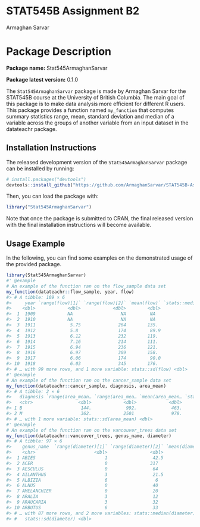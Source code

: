 STAT545B Assignment B2
================
Armaghan Sarvar

# Package Description

**Package name:** Stat545ArmaghanSarvar

**Package latest version:** 0.1.0

The `Stat545ArmaghanSarvar` package is made by Armaghan Sarvar for the
STAT545B course at the University of British Columbia. The main goal of
this package is to make data analysis more efficient for different R
users. This package provides a function named `my_function` that
computes summary statistics range, mean, standard deviation and median
of a variable across the groups of another variable from an input
dataset in the datateachr package.

## Installation Instructions

The released development version of the `Stat545ArmaghanSarvar` package
can be installed by running:

``` r
# install.packages("devtools")
devtools::install_github("https://github.com/ArmaghanSarvar/STAT545B-Assignments/tree/main/Stat545ArmaghanSarvar")
```

Then, you can load the package with:

``` r
library("Stat545ArmaghanSarvar")
```

Note that once the package is submitted to CRAN, the final released
version with the final installation instructions will become available.

## Usage Example

In the following, you can find some examples on the demonstrated usage
of the provided package.

``` r
library(Stat545ArmaghanSarvar)
#' @example
# An example of the function ran on the flow_sample data set
my_function(datateachr::flow_sample, year, flow)
#> # A tibble: 109 × 6
#>     year `range(flow)[1]` `range(flow)[2]` `mean(flow)` `stats::median(flow)`
#>    <dbl>            <dbl>            <dbl>        <dbl>                 <dbl>
#>  1  1909            NA                  NA         NA                    NA  
#>  2  1910            NA                  NA         NA                    NA  
#>  3  1911             5.75              264        135.                  135. 
#>  4  1912             5.8               174         89.9                  89.9
#>  5  1913             6.12              232        119.                  119. 
#>  6  1914             7.16              214        111.                  111. 
#>  7  1915             6.94              236        121.                  121. 
#>  8  1916             6.97              309        158.                  158. 
#>  9  1917             6.06              174         90.0                  90.0
#> 10  1918             6.03              345        176.                  176. 
#> # … with 99 more rows, and 1 more variable: stats::sd(flow) <dbl>
#' @example
# An example of the function ran on the cancer_sample data set
my_function(datateachr::cancer_sample, diagnosis, area_mean)
#> # A tibble: 2 × 6
#>   diagnosis `range(area_mean… `range(area_mea… `mean(area_mean… `stats::median(…
#>   <chr>                 <dbl>            <dbl>            <dbl>            <dbl>
#> 1 B                      144.             992.             463.             458.
#> 2 M                      362.            2501              978.             932 
#> # … with 1 more variable: stats::sd(area_mean) <dbl>
#' @example
# An example of the function ran on the vancouver_trees data set
my_function(datateachr::vancouver_trees, genus_name, diameter)
#> # A tibble: 97 × 6
#>    genus_name  `range(diameter)[1]` `range(diameter)[2]` `mean(diameter)`
#>    <chr>                      <dbl>                <dbl>            <dbl>
#>  1 ABIES                          1                 42.5            12.9 
#>  2 ACER                           0                317              10.6 
#>  3 AESCULUS                       0                 64              23.7 
#>  4 AILANTHUS                      3                 21.5            15.9 
#>  5 ALBIZIA                        6                  6               6   
#>  6 ALNUS                          0                 40              17.5 
#>  7 AMELANCHIER                    0                 20               3.21
#>  8 ARALIA                         3                 12               6.81
#>  9 ARAUCARIA                      3                 32              11.4 
#> 10 ARBUTUS                        6                 33              18.4 
#> # … with 87 more rows, and 2 more variables: stats::median(diameter) <dbl>,
#> #   stats::sd(diameter) <dbl>
```
